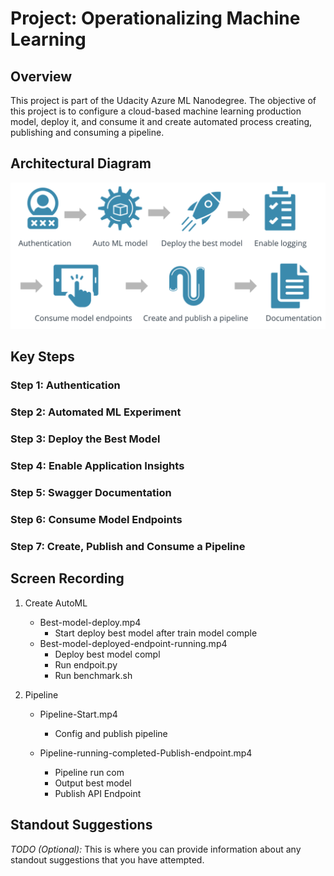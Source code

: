 
# Project: Operationalizing Machine Learning
## Overview	
This project is part of the Udacity Azure ML Nanodegree. The objective of this project is to configure a cloud-based machine learning production model, deploy it, and consume it and create automated process creating, publishing and consuming a pipeline.	

## Architectural Diagram
![](../sample_screenshots/Architectural_Diagram.png)

## Key Steps
### Step 1: Authentication
### Step 2: Automated ML Experiment
### Step 3: Deploy the Best Model
### Step 4: Enable Application Insights
### Step 5: Swagger Documentation
### Step 6: Consume Model Endpoints
### Step 7: Create, Publish and Consume a Pipeline
## Screen Recording
1. Create AutoML
	- Best-model-deploy.mp4
		+ Start deploy best model after train model comple
	- Best-model-deployed-endpoint-running.mp4
		+ Deploy best model compl
		+ Run endpoit.py
		+ Run benchmark.sh
		
2. Pipeline
	- Pipeline-Start.mp4
		+ Config and publish pipeline
		
	- Pipeline-running-completed-Publish-endpoint.mp4
		+ Pipeline run com
		+ Output best model
		+ Publish API Endpoint
		

## Standout Suggestions
*TODO (Optional):* This is where you can provide information about any standout suggestions that you have attempted.
